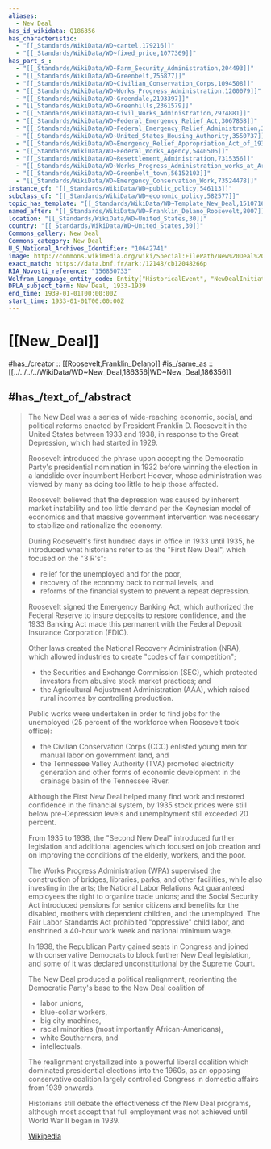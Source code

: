```yaml
---
aliases:
  - New Deal
has_id_wikidata: Q186356
has_characteristic:
  - "[[_Standards/WikiData/WD~cartel,179216]]"
  - "[[_Standards/WikiData/WD~fixed_price,1077369]]"
has_part_s_:
  - "[[_Standards/WikiData/WD~Farm_Security_Administration,204493]]"
  - "[[_Standards/WikiData/WD~Greenbelt,755877]]"
  - "[[_Standards/WikiData/WD~Civilian_Conservation_Corps,1094508]]"
  - "[[_Standards/WikiData/WD~Works_Progress_Administration,1200079]]"
  - "[[_Standards/WikiData/WD~Greendale,2193397]]"
  - "[[_Standards/WikiData/WD~Greenhills,2361579]]"
  - "[[_Standards/WikiData/WD~Civil_Works_Administration,2974881]]"
  - "[[_Standards/WikiData/WD~Federal_Emergency_Relief_Act,3067858]]"
  - "[[_Standards/WikiData/WD~Federal_Emergency_Relief_Administration,3067870]]"
  - "[[_Standards/WikiData/WD~United_States_Housing_Authority,3550737]]"
  - "[[_Standards/WikiData/WD~Emergency_Relief_Appropriation_Act_of_1935,5370642]]"
  - "[[_Standards/WikiData/WD~Federal_Works_Agency,5440506]]"
  - "[[_Standards/WikiData/WD~Resettlement_Administration,7315356]]"
  - "[[_Standards/WikiData/WD~Works_Progress_Administration_works_at_Arrow_Rock_State_Historic_Site,8035082]]"
  - "[[_Standards/WikiData/WD~Greenbelt_town,56152103]]"
  - "[[_Standards/WikiData/WD~Emergency_Conservation_Work,73524478]]"
instance_of: "[[_Standards/WikiData/WD~public_policy,546113]]"
subclass_of: "[[_Standards/WikiData/WD~economic_policy,582577]]"
topic_has_template: "[[_Standards/WikiData/WD~Template_New_Deal,15107162]]"
named_after: "[[_Standards/WikiData/WD~Franklin_Delano_Roosevelt,8007]]"
location: "[[_Standards/WikiData/WD~United_States,30]]"
country: "[[_Standards/WikiData/WD~United_States,30]]"
Commons_gallery: New Deal
Commons_category: New Deal
U_S_National_Archives_Identifier: "10642741"
image: http://commons.wikimedia.org/wiki/Special:FilePath/New%20Deal%20collage.jpg
exact_match: https://data.bnf.fr/ark:/12148/cb12048266p
RIA_Novosti_reference: "156850733"
Wolfram_Language_entity_code: Entity["HistoricalEvent", "NewDealInitiated"]
DPLA_subject_term: New Deal, 1933-1939
end_time: 1939-01-01T00:00:00Z
start_time: 1933-01-01T00:00:00Z
---
```


# [[New_Deal]] 

#has_/creator :: [[Roosevelt,Franklin_Delano]] 
#is_/same_as :: [[../../../../WikiData/WD~New_Deal,186356|WD~New_Deal,186356]]  

## #has_/text_of_/abstract 

> The New Deal was a series of wide-reaching economic, social, and political reforms 
> enacted by President Franklin D. Roosevelt in the United States between 1933 and 1938, 
> in response to the Great Depression, which had started in 1929. 
> 
> Roosevelt introduced the phrase 
> upon accepting the Democratic Party's presidential nomination in 1932 
> before winning the election in a landslide over incumbent Herbert Hoover, 
> whose administration was viewed by many as doing too little to help those affected. 
> 
> Roosevelt believed that the depression was caused by inherent market instability 
> and too little demand per the Keynesian model of economics 
> and that massive government intervention was necessary 
> to stabilize and rationalize the economy.
>
> During Roosevelt's first hundred days in office in 1933 until 1935, 
> he introduced what historians refer to as the "First New Deal", which focused on the "3 R's": 
> - relief for the unemployed and for the poor, 
> - recovery of the economy back to normal levels, and 
> - reforms of the financial system to prevent a repeat depression. 
> 
> Roosevelt signed the Emergency Banking Act, 
> which authorized the Federal Reserve to insure deposits to restore confidence, 
> and the 1933 Banking Act made this permanent 
> with the Federal Deposit Insurance Corporation (FDIC). 
> 
> Other laws created the National Recovery Administration (NRA), 
> which allowed industries to create "codes of fair competition"; 
> - the Securities and Exchange Commission (SEC), 
>   which protected investors from abusive stock market practices; and 
> - the Agricultural Adjustment Administration (AAA), 
>   which raised rural incomes by controlling production. 
> 
> Public works were undertaken in order to find jobs for the unemployed 
> (25 percent of the workforce when Roosevelt took office): 
> - the Civilian Conservation Corps (CCC) enlisted young men 
>   for manual labor on government land, and 
> - the Tennessee Valley Authority (TVA) promoted electricity generation 
>   and other forms of economic development in the drainage basin of the Tennessee River.
>
> Although the First New Deal helped many find work 
> and restored confidence in the financial system, 
> by 1935 stock prices were still below pre-Depression levels 
> and unemployment still exceeded 20 percent. 
> 
> From 1935 to 1938, the "Second New Deal" introduced further legislation 
> and additional agencies which focused on job creation 
> and on improving the conditions of the elderly, workers, and the poor. 
> 
> The Works Progress Administration (WPA) 
> supervised the construction of bridges, libraries, parks, and other facilities, 
> while also investing in the arts; 
> the National Labor Relations Act guaranteed employees the right to organize trade unions; 
> and the Social Security Act introduced pensions for senior citizens 
> and benefits for the disabled, mothers with dependent children, and the unemployed. 
> The Fair Labor Standards Act prohibited "oppressive" child labor, 
> and enshrined a 40-hour work week and national minimum wage.
>
> In 1938, the Republican Party gained seats in Congress 
> and joined with conservative Democrats to block further New Deal legislation, 
> and some of it was declared unconstitutional by the Supreme Court. 
> 
> The New Deal produced a political realignment, 
> reorienting the Democratic Party's base to the New Deal coalition of 
> - labor unions, 
> - blue-collar workers, 
> - big city machines, 
> - racial minorities (most importantly African-Americans), 
> - white Southerners, and 
> - intellectuals. 
> 
> The realignment crystallized into a powerful liberal coalition 
> which dominated presidential elections into the 1960s, 
> as an opposing conservative coalition largely controlled Congress 
> in domestic affairs from 1939 onwards. 
> 
> Historians still debate the effectiveness of the New Deal programs, 
> although most accept that full employment was not achieved until World War II began in 1939.
>
> [Wikipedia](https://en.wikipedia.org/wiki/New%20Deal) 


